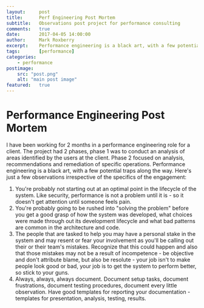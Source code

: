 ```yaml
---
layout:     post
title:      Perf Engineering Post Mortem
subtitle:   Observations post project for performance consulting
comments:   true
date:       2017-04-05 14:00:00
author:     Mark Roxberry
excerpt:    Performance engineering is a black art, with a few potential traps along the way.  Here's just a few observations irrespective of the specifics of the engagement.
tags:       [performance]
categories:
    - performance
postimage: 
    src: "post.png"
    alt: "main post image"
featured:   true
---
```

# Performance Engineering Post Mortem
I have been working for 2 months in a performance engineering role for a client.  The project had 2 phases, phase 1 was to conduct an analysis of areas identified by the users at the client.  Phase 2 focused on analysis, recommendations and remediation of specific operations.  Performance engineering is a black art, with a few potential traps along the way.  Here's just a few observations irrespective of the specifics of the engagement:
1. You're probably not starting out at an optimal point in the lifecycle of the system.  Like security, performance is not a problem until it is - so it doesn't get attention until someone feels pain.
1. You're probably going to be rushed into "solving the problem" before you get a good grasp of how the system was developed, what choices were made through out its development lifecycle and what bad patterns are common in the architecture and code.
1. The people that are tasked to help you may have a personal stake in the system and may resent or fear your involvement as you'll be calling out their or their team's mistakes.  Recognize that this could happen and also that those mistakes may not be a result of incompetence - be objective and don't attribute blame, but also be resolute - your job isn't to make people look good or bad, your job is to get the system to perform better, so stick to your guns.
1. Always, always, always document.  Document setup tasks, document frustrations, document testing procedures, document every little observation.  Have good templates for reporting your documentation - templates for presentation, analysis, testing, results.